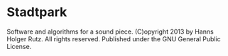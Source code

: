 # Stadtpark

Software and algorithms for a sound piece. (C)opyright 2013 by Hanns Holger Rutz. All rights reserved. Published under the GNU General Public License.
